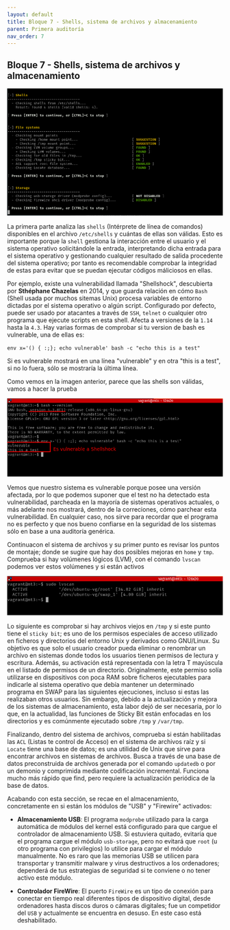 ```yaml
---
layout: default
title: Bloque 7 - Shells, sistema de archivos y almacenamiento
parent: Primera auditoría
nav_order: 7
---
```


## Bloque 7 - Shells, sistema de archivos y almacenamiento

<img src="https://raw.githubusercontent.com/crivmar/crivmar-lynis.github.io/main/assets/images/10.png"/>

La primera parte analiza las `shells` (Intérprete de línea de comandos) disponibles en el archivo `/etc/shells` y cuántas de ellas son válidas. Esto es importante porque la `shell` gestiona la interacción entre el usuario y el sistema operativo solicitándole la entrada, interpretando dicha entrada para el sistema operativo y gestionando cualquier resultado de salida procedente del sistema operativo; por tanto es recomendable comprobar la integridad de estas para evitar que se puedan ejecutar códigos máliciosos en ellas.

Por ejemplo, existe una vulnerabilidad llamada "Shellshock", descubierta por **Sthéphane Chazelas** en 2014, y que guarda relación en cómo `Bash` (Shell usada por muchos sitemas Unix) procesa variables de entorno dictadas por el sistema operativo o algún script. Configurado por defecto, puede ser usado por atacantes a través de `SSH`, `telnet` o cualquier otro programa que ejecute scripts en esta shell. Afecta a versiones de la `1.14` hasta la `4.3`. Hay varias formas de comprobar si tu version de bash es vulnerable, una de ellas es:

~~~
env x='() { :;}; echo vulnerable' bash -c "echo this is a test"
~~~

Si es vulnerable mostrará en una línea "vulnerable" y en otra "this is a test", si no lo fuera, sólo se mostraría la última línea.

Como vemos en la imagen anterior, parece que las shells son válidas, vamos a hacer la prueba

<img src="https://raw.githubusercontent.com/crivmar/crivmar-lynis.github.io/main/assets/images/10_01.png"/>

Vemos que nuestro sistema es vulnerable porque posee una versión afectada, por lo que podemos suponer que el test no ha detectado esta vulnerabilidad, parcheada en la mayoría de sistemas operativos actuales, o más adelante nos mostrará, dentro de la correciones, cómo parchear esta vulnerabilidad. En cualquier caso, nos sirve para recordar que el programa no es perfecto y que nos bueno confiarse en la seguridad de los sistemas sólo en base a una auditoría genérica.

Continuacon el sistema de archivos y su primer punto es revisar los puntos de montaje; donde se sugire que hay dos posibles mejoras en `home` y `tmp`. Comprueba si hay volúmenes lógicos (LVM), con el comando `lvscan` podemos ver estos volúmenes y si están activos

<img src="https://raw.githubusercontent.com/crivmar/crivmar-lynis.github.io/main/assets/images/10_02.png"/>

Lo siguiente es comprobar si hay archivos viejos en `/tmp` y si este punto tiene el `sticky bit`; es uno de los permisos especiales de acceso utilizado en ficheros y directorios del entorno Unix y derivados como GNU/Linux. Su objetivo es que solo el usuario creador pueda eliminar o renombrar un archivo en sistemas donde todos los usuarios tienen permisos de lectura y escritura. Además, su activación está representada con la letra T mayúscula en el listado de permisos de un directorio. Originalmente, este permiso solía utilizarse en dispositivos con poca RAM sobre ficheros ejecutables para indicarle al sistema operativo que debía mantener un determinado programa en SWAP para las siguientes ejecuciones, incluso si estas las realizaban otros usuarios. Sin embargo, debido a la actualización y mejora de los sistemas de almacenamiento, esta labor dejó de ser necesaria, por lo que, en la actualidad, las funciones de Sticky Bit están enfocadas en los directorios y es comúnmente ejecutado sobre  `/tmp` y `/var/tmp`.

Finalizando, dentro del sistema de archivos, comprueba si están habilitadas las `ACL` (Listas te control de Acceso) en el sistema de archivos raíz y si `Locate` tiene una base de datos; es una utilidad de Unix que sirve para encontrar archivos en sistemas de archivos. Busca a través de una base de datos preconstruida de archivos generada por el comando `updatedb` o por un demonio y comprimida mediante codificación incremental. Funciona mucho más rápido que find, pero requiere la actualización periódica de la base de datos.  

Acabando con esta sección, se recae en el almacenamiento, concretamente en si están los módulos de "USB" y "Firewire" activados:

- **Almacenamiento USB**: El programa `modprobe` utilizado para la carga automática de módulos del kernel está configurado para que cargue el controlador de almacenamiento USB. Si estuviera quitado, evitaría que el programa cargue el módulo `usb-storage`, pero no evitará que `root` (u otro programa con privilegios) lo utilice para cargar el módulo manualmente. No es raro que las memorias USB se utilicen para transportar y transmitir malware y virus destructivos a los ordenadores; dependerá de tus estrategias de seguridad si te conviene o no tener activo este módulo.

- **Controlador FireWire**: El puerto `FireWire` es un tipo de conexión para conectar en tiempo real diferentes tipos de dispositivo digital, desde ordenadores hasta discos duros o cámaras digitales; fue un competidor del `USB` y actualmente se encuentra en desuso. En este caso está deshabilitado.




